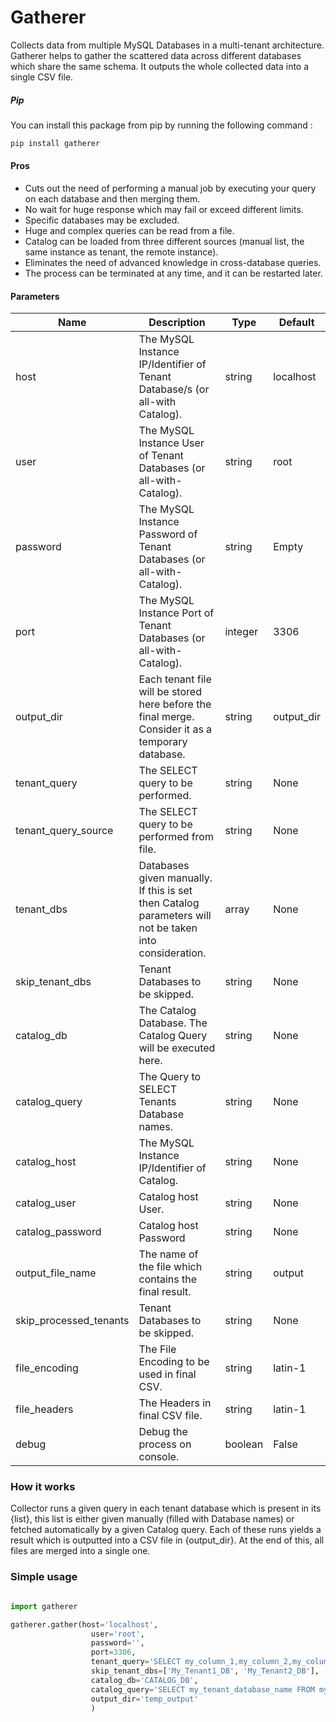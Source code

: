 # Gatherer
Collects data from multiple MySQL Databases in a multi-tenant architecture. Gatherer helps to gather the scattered data across different databases which share the same schema. It outputs the whole collected data into a single CSV file.

##### Pip
You can install this package from pip by running the following command :
```html
pip install gatherer
```

#### Pros

- Cuts out the need of performing a manual job by executing your query on each database and then merging them.
- No wait for huge response which may fail or exceed different limits.
- Specific databases may be excluded.
- Huge and complex queries can be read from a file.
- Catalog can be loaded from three different sources (manual list, the same instance as tenant, the remote instance).
- Eliminates the need of advanced knowledge in cross-database queries.
- The process can be terminated at any time, and it can be restarted later.

#### Parameters

Name | Description | Type | Default
--- | --- | --- | --- 
host | The MySQL Instance IP/Identifier of Tenant Database/s (or all-with Catalog). | string | localhost
user | The MySQL Instance User of Tenant Databases (or all-with-Catalog). | string | root
password | The MySQL Instance Password of Tenant Databases (or all-with-Catalog). | string | Empty
port | The MySQL Instance Port of Tenant Databases (or all-with-Catalog). | integer | 3306
output_dir |  Each tenant file will be stored here before the final merge. Consider it as a temporary database. | string | output_dir
tenant_query | The SELECT query to be performed. | string | None
tenant_query_source | The SELECT query to be performed from file. | string | None
tenant_dbs | Databases given manually. If this is set then Catalog parameters will not be taken into consideration. | array | None
skip_tenant_dbs | Tenant Databases to be skipped. | string | None
catalog_db | The Catalog Database. The Catalog Query will be executed here. | string | None
catalog_query | The Query to SELECT Tenants Database names. | string | None
catalog_host | The MySQL Instance IP/Identifier of Catalog.  | string | None
catalog_user | Catalog host User. | string | None
catalog_password | Catalog host Password | string | None
output_file_name | The name of the file which contains the final result. | string | output
skip_processed_tenants | Tenant Databases to be skipped. | string | None
file_encoding | The File Encoding to be used in final CSV. | string | latin-1
file_headers | The Headers in final CSV file. | string | latin-1
debug | Debug the process on console. | boolean | False



### How it works
Collector runs a given query in each tenant database which is present in its {list}, this list is either given manually (filled with Database names) or fetched automatically by a given Catalog query.
Each of these runs yields a result which is outputted into a CSV file in {output_dir}. At the end of this, all files are merged into a single one.

### Simple usage

```python

import gatherer

gatherer.gather(host='localhost',
                  user='root',
                  password='',
                  port=3306,
                  tenant_query='SELECT my_column_1,my_column_2,my_column_3 FROM my_table;',
                  skip_tenant_dbs=['My_Tenant1_DB', 'My_Tenant2_DB'],
                  catalog_db='CATALOG_DB',
                  catalog_query='SELECT my_tenant_database_name FROM my_tenants;',
                  output_dir='temp_output'
                  )

```
